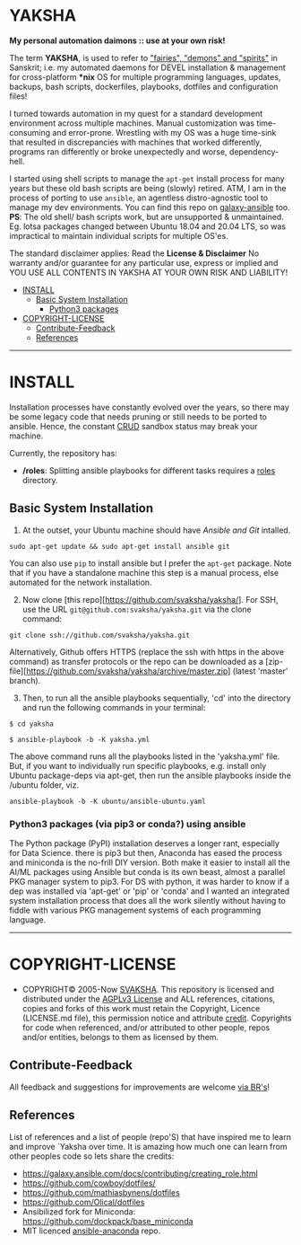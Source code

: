 # YAKSHA

__My personal automation daimons :: use at your own risk!__

The term __YAKSHA__, is used to refer to ["fairies", "demons" and "spirits"](https://en.wikipedia.org/wiki/Yaksha) in Sanskrit; i.e. my automated daemons for DEVEL installation & management for cross-platform __*nix__ OS for multiple programming languages, updates, backups, bash scripts, dockerfiles, playbooks, dotfiles and configuration files!

I turned towards automation in my quest for a standard development environment across multiple machines. Manual customization was time-consuming and error-prone. Wrestling with my OS was a huge time-sink that resulted in discrepancies with machines that worked differently, programs ran differently or broke unexpectedly and worse, dependency-hell. 

I started using shell scripts to manage the `apt-get` install process for many years but these old bash scripts are being (slowly) retired. ATM, I am in the process of porting to use `ansible`, an agentless distro-agnostic tool to manage my dev environments. You can find this repo on [galaxy-ansible](https://galaxy.ansible.com/svaksha) too. __PS__: The old shell/ bash scripts work, but are unsupported & unmaintained. Eg. lotsa packages changed between Ubuntu 18.04 and 20.04 LTS, so was impractical to maintain individual scripts for multiple OS'es.

The standard disclaimer applies: Read the __License & Disclaimer__ No warranty and/or guarantee for any particular use, express or implied and YOU USE ALL CONTENTS IN YAKSHA AT YOUR OWN RISK AND LIABILITY!


+ [INSTALL](#install)
   + [Basic System Installation](#basic-system-installation) 
        + [Python3 packages](#python3-packages)
+ [COPYRIGHT-LICENSE](#copyright-license)
   + [Contribute-Feedback](#contribute-feedback)
   + [References](#references)
        
        
----

# INSTALL

Installation processes have constantly evolved over the years, so there may be some legacy code that needs pruning or still needs to be ported to ansible. Hence, the constant [CRUD](https://en.wikipedia.org/wiki/Create,_read,_update_and_delete) sandbox status may break your machine. 

Currently, the repository has:

* __/roles__: Splitting ansible playbooks for different tasks requires a [roles](https://docs.ansible.com/ansible/latest/user_guide/playbooks_reuse_roles.html) directory.

## Basic System Installation

1. At the outset, your Ubuntu machine should have _Ansible and Git_ intalled.

```
sudo apt-get update && sudo apt-get install ansible git
```

You can also use `pip` to install ansible but I prefer the `apt-get` package. Note that if you have a standalone machine this step is a manual process, else automated for the network installation.

2. Now clone [this repo][https://github.com/svaksha/yaksha/]. For SSH, use the URL `git@github.com:svaksha/yaksha.git` via the clone command:

```
git clone ssh://github.com/svaksha/yaksha.git
```

Alternatively, Github offers HTTPS (replace the ssh with https in the above command) as transfer protocols or the repo can be downloaded as a [zip-file][https://github.com/svaksha/yaksha/archive/master.zip] (latest 'master' branch). 

3. Then, to run all the ansible playbooks sequentially, 'cd' into the directory and run the following commands in your terminal:

```
$ cd yaksha

$ ansible-playbook -b -K yaksha.yml
```

The above command runs all the playbooks listed in the 'yaksha.yml' file. But, if you want to individually run specific playbooks, e.g. install only Ubuntu package-deps via apt-get, then run the ansible playbooks inside the /ubuntu folder, viz. 


```
ansible-playbook -b -K ubuntu/ansible-ubuntu.yaml
```

### Python3 packages (via pip3 or conda?) using ansible

The Python package (PyPI) installation deserves a longer rant, especially for Data Science. there is pip3 but then, Anaconda has eased the process and miniconda is the no-frill DIY version. Both make it easier to install all the AI/ML packages using Ansible but conda is its own beast, almost a parallel PKG manager system to pip3. 
For DS with python, it was harder to know if a dep was installed via 'apt-get' or 'pip' or 'conda' and I wanted an integrated system installation process that does all the work silently without having to fiddle with various PKG management systems of each programming language. 


----

# COPYRIGHT-LICENSE

+ COPYRIGHT© 2005-Now [SVAKSHA](http://svaksha.com/pages/Bio). This repository is licensed and distributed under the [AGPLv3 License](http://www.gnu.org/licenses/agpl-3.0.html) and ALL references, citations, copies and forks of this work must retain the Copyright, Licence (LICENSE.md file), this permission notice and attribute [credit](https://en.wikipedia.org/wiki/Creative_Commons_license#Attribution). Copyrights for code when referenced, and/or attributed to other people, repos and/or entities, belongs to them as licensed by them. 


## Contribute-Feedback
All feedback and suggestions for improvements are welcome [via BR's](https://github.com/svaksha/yaksha/issues)!

## References
List of references and a list of people (repo'S) that have inspired me to learn and improve `Yaksha over time. It is amazing how much one can learn from other peoples code so lets share the credits: 

+ https://galaxy.ansible.com/docs/contributing/creating_role.html
+ https://github.com/cowboy/dotfiles/
+ https://github.com/mathiasbynens/dotfiles
+ https://github.com/Olical/dotfiles
+ Ansibilized fork for Miniconda: https://github.com/dockpack/base_miniconda
+ MIT licenced [ansible-anaconda](https://github.com/andrewrothstein/ansible-anaconda) repo.

